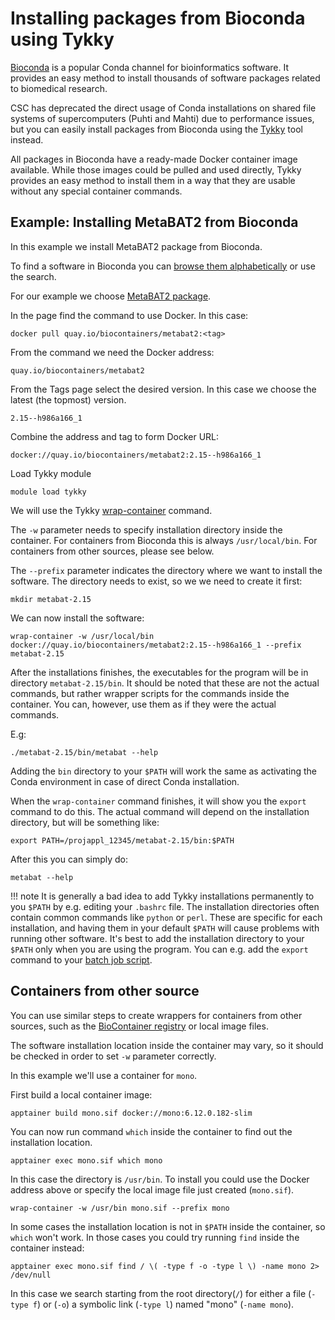 # Installing packages from Bioconda using Tykky

[Bioconda](https://bioconda.github.io/index.html) is a popular
Conda channel for bioinformatics software. It provides an easy
method to install thousands of software packages related to biomedical
research.

CSC has deprecated the direct usage of Conda installations on shared file systems
of supercomputers (Puhti and Mahti) due to performance
issues, but you can easily install packages from Bioconda using the
[Tykky](../computing/containers/tykky.md) tool instead.

All packages in Bioconda have a ready-made Docker container image available. While
those images could be pulled and used directly, Tykky provides an easy method to
install them in a way that they are usable without any special container commands.

## Example: Installing MetaBAT2 from Bioconda

In this example we install MetaBAT2 package from Bioconda.

To find a software in Bioconda you can [browse them
alphabetically](https://bioconda.github.io/conda-package_index.html) or use the search.

For our example we choose [MetaBAT2 package](https://bioconda.github.io/recipes/metabat2/README.html).

In the page find the command to use Docker. In this case:

```text
docker pull quay.io/biocontainers/metabat2:<tag>
```

From the command we need the Docker address:

```text
quay.io/biocontainers/metabat2
```

From the Tags page select the desired version. In this case we choose the latest
(the topmost) version.

```text
2.15--h986a166_1
```

Combine the address and tag to form Docker URL:

```text
docker://quay.io/biocontainers/metabat2:2.15--h986a166_1
```

Load Tykky module

```text
module load tykky
```

We will use the Tykky [wrap-container](../computing/containers/tykky.md#container-based-installations)
command.

The `-w` parameter needs to specify installation directory inside the container. For containers
from Bioconda this is always `/usr/local/bin`. For containers from other sources, please see below.

The `--prefix` parameter indicates the directory where we want to install the software. The
directory needs to exist, so we we need to create it first:

```text
mkdir metabat-2.15
```

We can now install the software:

```text
wrap-container -w /usr/local/bin docker://quay.io/biocontainers/metabat2:2.15--h986a166_1 --prefix metabat-2.15
```

After the installations finishes, the executables for the program will be in directory
`metabat-2.15/bin`. It should be noted that these are not the actual commands, but rather
wrapper scripts for the commands inside the container. You can, however, use them as if
they were the actual commands.

E.g:

```text
./metabat-2.15/bin/metabat --help
```

Adding the `bin` directory to your `$PATH` will work the same as activating the Conda
environment in case of direct Conda installation.

When the `wrap-container` command finishes, it will show you the `export` command
to do this. The actual command will depend on the installation directory, but will
be something like:

```text
export PATH=/projappl_12345/metabat-2.15/bin:$PATH
```

After this you can simply do:

```text
metabat --help
```

!!! note
    It is generally a bad idea to add Tykky installations permanently to you `$PATH` by e.g.
    editing your `.bashrc` file. The installation directories often contain common commands
    like `python` or `perl`. These are specific for each installation, and having them in your
    default `$PATH` will cause problems with running other software. It's best to add the
    installation directory to your `$PATH` only when you are using the program. You can e.g. add the
    `export` command to your [batch job script](../../computing/running/creating-job-scripts-puhti/).

## Containers from other source

You can use similar steps to create wrappers for containers from other sources, such as the
[BioContainer registry](https://biocontainers.pro/) or local image files.

The software installation location inside the container may vary, so it should be checked in
order to set `-w` parameter correctly.

In this example we'll use a container for `mono`.

First build a local container image:

```text
apptainer build mono.sif docker://mono:6.12.0.182-slim
```

You can now run command `which` inside the container to find out the installation location.

```text
apptainer exec mono.sif which mono
```

In this case the directory is `/usr/bin`. To install you could use the Docker address above
or specify the local image file just created (`mono.sif`).

```text
wrap-container -w /usr/bin mono.sif --prefix mono
```

In some cases the installation location is not in `$PATH` inside the container, so `which`
won't work. In those cases you could try running `find` inside the container instead:

```text
apptainer exec mono.sif find / \( -type f -o -type l \) -name mono 2> /dev/null
```

In this case we search starting from the root directory(`/`) for either a file (`-type f`)
or (`-o`) a symbolic link (`-type l`) named "mono" (`-name mono`).
